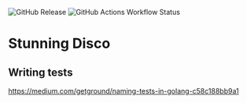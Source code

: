 ![GitHub Release](https://img.shields.io/github/v/release/karasibille/stunning-disco)
![GitHub Actions Workflow Status](https://img.shields.io/github/actions/workflow/status/karasibille/stunning-disco/go.yml?branch=main)

# Stunning Disco

## Writing tests 

https://medium.com/getground/naming-tests-in-golang-c58c188bb9a1
